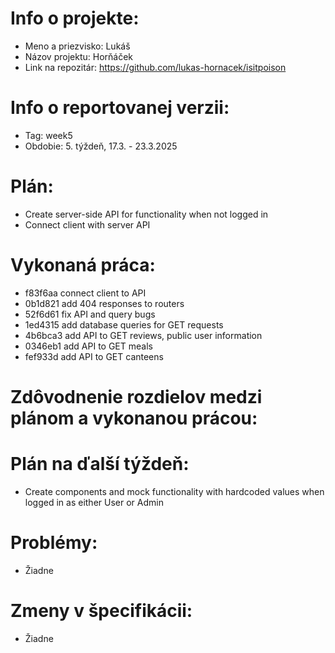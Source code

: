 # Info o projekte:
- Meno a priezvisko: Lukáš
- Názov projektu: Horňáček
- Link na repozitár: https://github.com/lukas-hornacek/isitpoison

# Info o reportovanej verzii:  
- Tag: week5     
- Obdobie: 5. týždeň, 17.3. - 23.3.2025

# Plán:
- Create server-side API for functionality when not logged in
- Connect client with server API

# Vykonaná práca:
- f83f6aa connect client to API
- 0b1d821 add 404 responses to routers
- 52f6d61 fix API and query bugs
- 1ed4315 add database queries for GET requests
- 4b6bca3 add API to GET reviews, public user information
- 0346eb1 add API to GET meals
- fef933d add API to GET canteens

# Zdôvodnenie rozdielov medzi plánom a vykonanou prácou:

# Plán na ďalší týždeň:
- Create components and mock functionality with hardcoded values when logged in as either User or Admin

# Problémy:
- Žiadne

# Zmeny v špecifikácii:
- Žiadne
